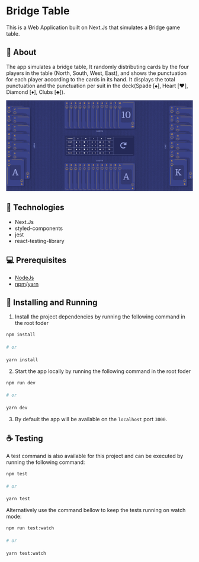 # Bridge Table

This is a Web Application built on Next.Js that simulates a Bridge game table.
## :page_facing_up: About
The app simulates a bridge table, It randomly distributing cards by the four players in the table (North, South, West, East), and shows the punctuation for each player according to the cards in its hand. It displays the total punctuation and the punctuation per suit in the deck(Spade [:spades:], Heart [:hearts:], Diamond [:diamonds:], Clubs [:clubs:]).

![App running displaying the initial screen with the Bridge Table](https://raw.githubusercontent.com/marcos-tomaz/bridge-table/main/images/BridgeApp.gif?raw=true)

## :wrench: Technologies
- Next.Js
- styled-components
- jest
- react-testing-library

## 💻 Prerequisites
- [NodeJs](https://nodejs.org/en/)
- [npm](https://nodejs.org/en/)/[yarn](https://yarnpkg.com/)

## 🚀 Installing and Running

1. Install the project dependencies by running the following command in the root foder

```bash
npm install

# or

yarn install
```
2. Start the app locally by running the following command in the root foder

```bash
npm run dev

# or

yarn dev
```
3. By default the app will be available on the `localhost` port `3000`.
## ☕ Testing
A test command is also available for this project and can be executed by running the following command:
```bash
npm test

# or

yarn test
```

Alternatively use the command bellow to keep the tests running on watch mode:
```bash
npm run test:watch

# or

yarn test:watch
```